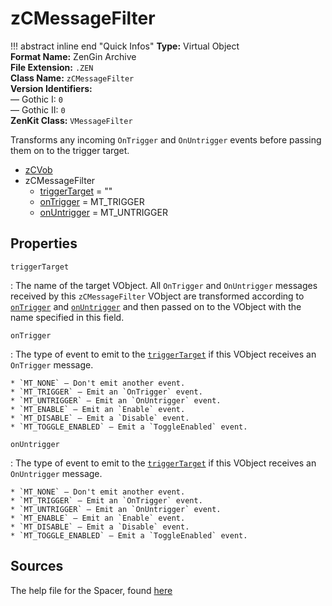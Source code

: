 # zCMessageFilter

!!! abstract inline end "Quick Infos"
    **Type:** Virtual Object<br/>
    **Format Name:** ZenGin Archive<br/>
    **File Extension:** `.ZEN`<br/>
    **Class Name:** `zCMessageFilter`<br/>
    **Version Identifiers:**<br />
    — Gothic I: `0`<br/>
    — Gothic II: `0`<br/>
    **ZenKit Class:** `VMessageFilter`

Transforms any incoming `OnTrigger` and `OnUntrigger` events before passing them on to the trigger target.

<ul class="sp-list">
    <li class="sp-type"><a href="../zCVob/">zCVob</a></li>
    <li class="sp-type">
        <span>zCMessageFilter</span>
        <ul class="sp-list">
            <li class="sp-string"><a href="#triggerTarget">triggerTarget</a> = ""</li>
            <li class="sp-enum"><a href="#onTrigger">onTrigger</a> = MT_TRIGGER</li>
            <li class="sp-enum"><a href="#onUntrigger">onUntrigger</a> = MT_UNTRIGGER</li>
        </ul>
    </li>
</ul>

## Properties

<a name="triggerTarget" class="t-str"></a> `triggerTarget`

:   The name of the target VObject. All `OnTrigger` and `OnUntrigger` messages received by this `zCMessageFilter`
    VObject are transformed according to [`onTrigger`](#onTrigger) and [`onUntrigger`](#onUntrigger) and then
    passed on to the VObject with the name specified in this field.

<a name="onTrigger" class="t-enum"></a> `onTrigger`

:   The type of event to emit to the [`triggerTarget`](#triggerTarget) if this VObject receives an `OnTrigger` message.
    
    * `MT_NONE` — Don't emit another event.
    * `MT_TRIGGER` — Emit an `OnTrigger` event.
    * `MT_UNTRIGGER` — Emit an `OnUntrigger` event.
    * `MT_ENABLE` — Emit an `Enable` event.
    * `MT_DISABLE` — Emit a `Disable` event.
    * `MT_TOGGLE_ENABLED` — Emit a `ToggleEnabled` event.

<a name="onUntrigger" class="t-enum"></a> `onUntrigger`

:   The type of event to emit to the [`triggerTarget`](#triggerTarget) if this VObject receives an `OnUntrigger` message.

    * `MT_NONE` — Don't emit another event.
    * `MT_TRIGGER` — Emit an `OnTrigger` event.
    * `MT_UNTRIGGER` — Emit an `OnUntrigger` event.
    * `MT_ENABLE` — Emit an `Enable` event.
    * `MT_DISABLE` — Emit a `Disable` event.
    * `MT_TOGGLE_ENABLED` — Emit a `ToggleEnabled` event.

## Sources

The help file for the Spacer, found [here](https://wiki.worldofgothic.de/doku.php?id=spacer:hilfedatei)
